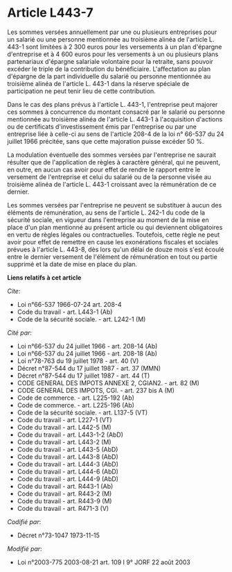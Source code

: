 # Article L443-7

Les sommes versées annuellement par une ou plusieurs entreprises pour un salarié ou une personne mentionnée au troisième
alinéa de l'article L. 443-1 sont limitées à 2 300 euros pour les versements à un plan d'épargne d'entreprise et à 4 600
euros pour les versements à un ou plusieurs plans partenariaux d'épargne salariale volontaire pour la retraite, sans pouvoir
excéder le triple de la contribution du bénéficiaire. L'affectation au plan d'épargne de la part individuelle du salarié ou
personne mentionnée au troisième alinéa de l'article L. 443-1 dans la réserve spéciale de participation ne peut tenir lieu de
cette contribution.

Dans le cas des plans prévus à l'article L. 443-1, l'entreprise peut majorer ces sommes à concurrence du montant consacré par
le salarié ou personne mentionnée au troisième alinéa de l'article L. 443-1 à l'acquisition d'actions ou de certificats
d'investissement émis par l'entreprise ou par une entreprise liée à celle-ci au sens de l'article 208-4 de la loi n° 66-537
du 24 juillet 1966 précitée, sans que cette majoration puisse excéder 50 %.

La modulation éventuelle des sommes versées par l'entreprise ne saurait résulter que de l'application de règles à caractère
général, qui ne peuvent, en outre, en aucun cas avoir pour effet de rendre le rapport entre le versement de l'entreprise et
celui du salarié ou de la personne visée au troisième alinéa de l'article L. 443-1 croissant avec la rémunération de ce
dernier.

Les sommes versées par l'entreprise ne peuvent se substituer à aucun des éléments de rémunération, au sens de l'article L.
242-1 du code de la sécurité sociale, en vigueur dans l'entreprise au moment de la mise en place d'un plan mentionné au
présent article ou qui deviennent obligatoires en vertu de règles légales ou contractuelles. Toutefois, cette règle ne peut
avoir pour effet de remettre en cause les exonérations fiscales et sociales prévues à l'article L. 443-8, dès lors qu'un
délai de douze mois s'est écoulé entre le dernier versement de l'élément de rémunération en tout ou partie supprimé et la
date de mise en place du plan.

**Liens relatifs à cet article**

_Cite_:

  - Loi n°66-537 1966-07-24 art. 208-4
  - Code du travail - art. L443-1 (Ab)
  - Code de la sécurité sociale. - art. L242-1 (M)

_Cité par_:

  - Loi n°66-537 du 24 juillet 1966 - art. 208-14 (Ab)
  - Loi n°66-537 du 24 juillet 1966 - art. 208-18 (Ab)
  - Loi n°78-763 du 19 juillet 1978 - art. 40 (V)
  - Décret n°87-544 du 17 juillet 1987 - art. 37 (MMN)
  - Décret n°87-544 du 17 juillet 1987 - art. 44 (T)
  - CODE GENERAL DES IMPOTS ANNEXE 2, CGIAN2. - art. 82 (M)
  - CODE GENERAL DES IMPOTS, CGI. - art. 237 bis A (M)
  - Code de commerce. - art. L225-192 (Ab)
  - Code de commerce. - art. L225-196 (Ab)
  - Code de la sécurité sociale. - art. L137-5 (VT)
  - Code du travail - art. L227-1 (VT)
  - Code du travail - art. L442-5 (M)
  - Code du travail - art. L443-1-2 (AbD)
  - Code du travail - art. L443-2 (M)
  - Code du travail - art. L443-5 (AbD)
  - Code du travail - art. L443-8 (AbD)
  - Code du travail - art. L444-3 (AbD)
  - Code du travail - art. L444-6 (AbD)
  - Code du travail - art. L444-9 (AbD)
  - Code du travail - art. R443-1 (Ab)
  - Code du travail - art. R443-2 (M)
  - Code du travail - art. R443-9 (M)
  - Code du travail - art. R471-3 (V)

_Codifié par_:

  - Décret n°73-1047 1973-11-15

_Modifié par_:

  - Loi n°2003-775 2003-08-21 art. 109 I 9° JORF 22 août 2003
